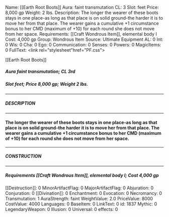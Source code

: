 Name: [[Earth Root Boots]]
Aura: faint transmutation
CL: 3
Slot: feet
Price: 8,000 gp
Weight: 2 lbs.
Description: The longer the wearer of these boots stays in one place-as long as that place is on solid ground-the harder it is to move her from that place. The wearer gains a cumulative +1 circumstance bonus to her CMD (maximum of +10) for each round she does not move from her space.
Requirements: [[Craft Wondrous Item]], elemental body I
Cost: 4,000 gp
Group: Wondrous Item
Source: Ultimate Equipment
AL: 0
Int: 0
Wis: 0
Cha: 0
Ego: 0
Communication: 0
Senses: 0
Powers: 0
MagicItems: 0
FullText: <link rel="stylesheet"href="PF.css"><div class="heading"><p class="alignleft">[[Earth Root Boots]]</p><div style="clear: both;"></div></div><div><h5><b>Aura </b>faint transmutation; <b>CL </b>3rd</h5><h5><b>Slot </b>feet; <b>Price </b>8,000 gp; <b>Weight </b>2 lbs.</h5></div><hr/><div><h5><b>DESCRIPTION</b></h5></div><hr/><div><h4><p>The longer the wearer of these boots stays in one place-as long as that place is on solid ground-the harder it is to move her from that place. The wearer gains a cumulative +1 circumstance bonus to her CMD (maximum of +10) for each round she does not move from her space.</p></h4></div><hr/><div><h5><b>CONSTRUCTION</b></h5></div><hr/><div><h5><b>Requirements </b>[[Craft Wondrous Item]], <i>elemental body I</i>; <b>Cost </b>4,000 gp</h5></div>
[[Destruction]]: 0
MinorArtifactFlag: 0
MajorArtifactFlag: 0
Abjuration: 0
Conjuration: 0
[[Divination]]: 0
Enchantment: 0
Evocation: 0
Necromancy: 0
Transmutation: 1
AuraStrength: faint
WeightValue: 2.0
PriceValue: 8000
CostValue: 4000
Languages: 0
BaseItem: 0
LinkText: 0
id: 1837
Mythic: 0
LegendaryWeapon: 0
Illusion: 0
Universal: 0
effects: 0
